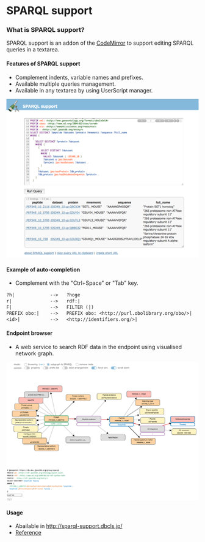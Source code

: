 # SPARQL support
### What is SPARQL support?
SPARQL support is an addon of the [CodeMirror](https://codemirror.net/) to support editing SPARQL queries in a textarea.

#### Features of SPARQL support
* Complement indents, variable names and prefixes.
* Available multiple queries management.
* Available in any textarea by using UserScript manager.

![Fig-1](https://raw.githubusercontent.com/dbcls/website/master/services/images/SPARQL_support_fig-1.png)

#### Example of auto-completion
* Complement with the "Ctrl+Space" or "Tab" key. 
```
?h|             -->   ?hoge
r|              -->   rdf:|
F|              -->   FILTER (|)
PREFIX obo:|    -->   PREFIX obo: <http://purl.obolibrary.org/obo/>|
<id>|           -->   <http://identifiers.org/>|
```
#### Endpoint browser
* A web service to search RDF data in the endpoint using visualised network graph.

![Fig-2](https://raw.githubusercontent.com/dbcls/website/master/services/images/SPARQL_support_fig-2.png)

#### Usage
* Abailable in http://sparql-support.dbcls.jp/
* [Reference](http://sparql-support.dbcls.jp/sparql-support.html)
